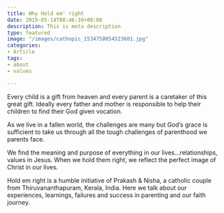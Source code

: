 ```yaml
---
title: Why Hold em' right
date: 2019-05-14T08:46:10+00:00
description: This is meta description
type: featured
image: "/images/cathopic_1534758054523601.jpg"
categories:
- Article
tags:
- about
- values

---
```

Every child is a gift from heaven and every parent is a caretaker of this great gift. Ideally every father and mother is responsible to help their children to find their God given vocation.

As we live in a fallen world, the challenges are many but God’s grace is sufficient to take us through all the tough challenges of parenthood we parents face.

We find the meaning and purpose of everything in our lives…relationships, values in Jesus. When we hold them right, we reflect the perfect image of Christ in our lives.

Hold em right is a humble initiative of Prakash & Nisha, a catholic couple from Thiruvananthapuram, Kerala, India. Here we talk about our experiences, learnings, failures and success in parenting and our faith journey.